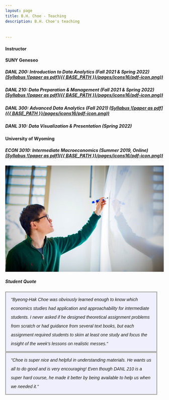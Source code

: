 ```yaml
---
layout: page
title: B.H. Choe - Teaching
description: B.H. Choe's teaching


---
```


#### <a name="Instructor"></a>Instructor



<div class="container">
	
</div>

#### <a name="SUNY Geneseo"></a>SUNY Geneseo

##### <strong>DANL 200: Introduction to Data Analytics</strong> (Fall 2021 & Spring 2022) <a href="https://drive.google.com/file/d/10TQ6Hup3HVUwlC743ZQPLJC_Eu_ELfxI/view?usp=sharing"> (Syllabus ![paper as pdf]({{ BASE_PATH }}/pages/icons16/pdf-icon.png))</a>


##### <strong>DANL 210: Data Preparation & Management</strong> (Fall 2021 & Spring 2022) <a href="https://drive.google.com/file/d/1KaKCBe1Cib5mga7fk4f9X0DIJCyuMQa_/view?usp=sharing"> (Syllabus ![paper as pdf]({{ BASE_PATH }}/pages/icons16/pdf-icon.png))</a>

##### <strong>DANL 300: Advanced Data Analytics</strong> (Fall 2021) <a href="https://drive.google.com/file/d/1OpA6iFgd5pzUFHt5Zns0EOwa4KKo37dM/view?usp=sharing"> (Syllabus ![paper as pdf]({{ BASE_PATH }}/pages/icons16/pdf-icon.png))</a>

##### <strong>DANL 310: Data Visualization & Presentation</strong> (Spring 2022) 




<div class="container">
	
</div>

#### <a name="University of Wyoming"></a>University of Wyoming

##### <strong>ECON 3010: Intermediate Macroeconomics</strong> (Summer 2019, Online) <a href="https://drive.google.com/file/d/1Gm9zwmBhb8mdrd35AJq01cqJGQoi4sUf/view?usp=sharing"> (Syllabus ![paper as pdf]({{ BASE_PATH }}/pages/icons16/pdf-icon.png))</a>
<div class="container">
    <div class="row-fluid">
        <div class="span7" style="text-align:right">
            <img src="../assets/choe_board.jpeg"
                 	 		title="B.H. Choe" alt="B.H. Choe"/>
        </div>
    </div>
</div>

##### Student Quote
<div style="line-height:200%; font-style: italic; font-family: 'Comic Sans MS', 'Chalkboard', 'ChalkboardSE-Regular', 'Marker Felt', sans-serif; background-color: rgba(204, 204, 255, .3); padding-left:15px; padding-right:15px; padding-top:8px; padding-bottom:10px; margin-right: 20px; border-style: groove" >
	"Byeong-Hak Choe was obviously learned enough to know which economics studies had application and approachability for intermediate students. I never asked if he designed theoretical assignment problems from scratch or had guidance from several text books, but each assignment required students to skim at least one study and focus the insight of the week's lessons on realistic messes."
</div>

<div style="line-height:200%; font-style: italic; font-family: 'Comic Sans MS', 'Chalkboard', 'ChalkboardSE-Regular', 'Marker Felt', sans-serif; background-color: rgba(204, 204, 255, .3); padding-left:15px; padding-right:15px; padding-top:8px; padding-bottom:10px; margin-right: 20px; border-style: groove" >
	"Choe is super nice and helpful in understanding materials. He wants us all to do good and is very encouraging! Even though DANL 210 is a super hard course, he made it better by being available to help us when we needed it."
</div>
<br />



